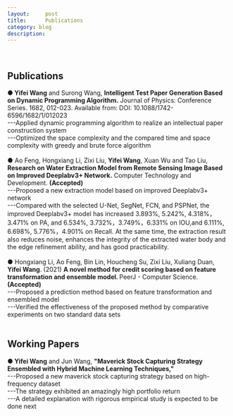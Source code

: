 ```yaml
---
layout:     post
title:      Publications
category: blog
description: 
---
```

<br>
<h2>Publications</h2>
<b>● Yifei Wang</b> and Surong Wang, <b>Intelligent Test Paper Generation Based on Dynamic Programming Algorithm.</b> Journal of Physics: Conference Series. 1682, 012-023. Available from: DOI: 10.1088/1742-6596/1682/1/012023<br>
---Applied dynamic programming algorithm to realize an intellectual paper construction system<br>
---Optimized the space complexity and the compared time and space complexity with greedy and brute force algorithm<br>
<br>
● Ao Feng, Hongxiang Li, Zixi Liu, <b>Yifei Wang</b>, Xuan Wu and Tao Liu, <b>Research on Water Extraction Model from Remote Sensing Image Based on Improved Deeplabv3+ Network.</b> Computer Technology and Development. <b>(Accepted)</b><br>
---Proposed a new extraction model based on improved Deeplabv3+ network<br>
---Compared with the selected U-Net, SegNet, FCN, and PSPNet, the improved Deeplabv3+ model has increased 3.893%, 5.242%, 4.318%，3.471% on PA, and 6.534%, 3.732%，3.749%，6.331% on IOU,and 6.111%, 6.698%, 5.776%，4.901% on Recall. At the same time, the extraction result also reduces noise, enhances the integrity of the extracted water body and the edge refinement ability, and has good practicability.<br>
<br>
● Hongxiang Li, Ao Feng, Bin Lin, Houcheng Su, Zixi Liu, Xuliang Duan, <b>Yifei Wang</b>. (2021) <b>A novel method for credit scoring based on feature transformation and ensemble model. </b>PeerJ - Computer Science. <b> (Accepted)</b><br>
---Proposed a prediction method based on feature transformation and ensembled model<br>
---Verified the effectiveness of the proposed method by comparative experiments on two standard data sets<br>
<br>

<h2>Working Papers</h2>
<b>● Yifei Wang</b> and Jun Wang, <b>"Maverick Stock Capturing Strategy Ensembled with Hybrid Machine Learning Techniques,"</b> <br>
---Proposed a new maverick stock capturing strategy based on high-frequency dataset<br>
---The strategy exhibited an amazingly high portfolio return<br>
---A detailed explanation with rigorous empirical study is expected to be done next<br>


